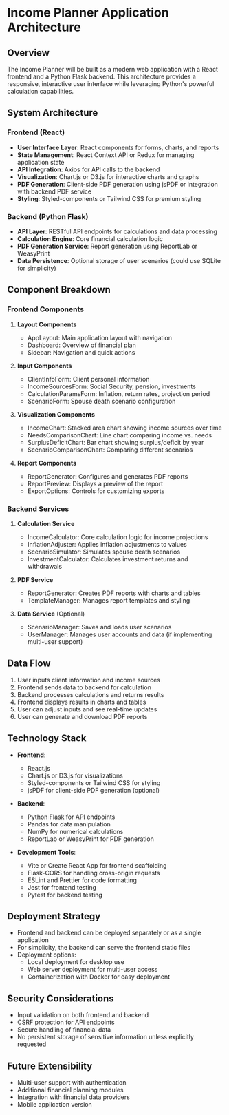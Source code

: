 # Income Planner Application Architecture

## Overview
The Income Planner will be built as a modern web application with a React frontend and a Python Flask backend. This architecture provides a responsive, interactive user interface while leveraging Python's powerful calculation capabilities.

## System Architecture

### Frontend (React)
- **User Interface Layer**: React components for forms, charts, and reports
- **State Management**: React Context API or Redux for managing application state
- **API Integration**: Axios for API calls to the backend
- **Visualization**: Chart.js or D3.js for interactive charts and graphs
- **PDF Generation**: Client-side PDF generation using jsPDF or integration with backend PDF service
- **Styling**: Styled-components or Tailwind CSS for premium styling

### Backend (Python Flask)
- **API Layer**: RESTful API endpoints for calculations and data processing
- **Calculation Engine**: Core financial calculation logic
- **PDF Generation Service**: Report generation using ReportLab or WeasyPrint
- **Data Persistence**: Optional storage of user scenarios (could use SQLite for simplicity)

## Component Breakdown

### Frontend Components
1. **Layout Components**
   - AppLayout: Main application layout with navigation
   - Dashboard: Overview of financial plan
   - Sidebar: Navigation and quick actions

2. **Input Components**
   - ClientInfoForm: Client personal information
   - IncomeSourcesForm: Social Security, pension, investments
   - CalculationParamsForm: Inflation, return rates, projection period
   - ScenarioForm: Spouse death scenario configuration

3. **Visualization Components**
   - IncomeChart: Stacked area chart showing income sources over time
   - NeedsComparisonChart: Line chart comparing income vs. needs
   - SurplusDeficitChart: Bar chart showing surplus/deficit by year
   - ScenarioComparisonChart: Comparing different scenarios

4. **Report Components**
   - ReportGenerator: Configures and generates PDF reports
   - ReportPreview: Displays a preview of the report
   - ExportOptions: Controls for customizing exports

### Backend Services
1. **Calculation Service**
   - IncomeCalculator: Core calculation logic for income projections
   - InflationAdjuster: Applies inflation adjustments to values
   - ScenarioSimulator: Simulates spouse death scenarios
   - InvestmentCalculator: Calculates investment returns and withdrawals

2. **PDF Service**
   - ReportGenerator: Creates PDF reports with charts and tables
   - TemplateManager: Manages report templates and styling

3. **Data Service** (Optional)
   - ScenarioManager: Saves and loads user scenarios
   - UserManager: Manages user accounts and data (if implementing multi-user support)

## Data Flow
1. User inputs client information and income sources
2. Frontend sends data to backend for calculation
3. Backend processes calculations and returns results
4. Frontend displays results in charts and tables
5. User can adjust inputs and see real-time updates
6. User can generate and download PDF reports

## Technology Stack
- **Frontend**:
  - React.js
  - Chart.js or D3.js for visualizations
  - Styled-components or Tailwind CSS for styling
  - jsPDF for client-side PDF generation (optional)

- **Backend**:
  - Python Flask for API endpoints
  - Pandas for data manipulation
  - NumPy for numerical calculations
  - ReportLab or WeasyPrint for PDF generation

- **Development Tools**:
  - Vite or Create React App for frontend scaffolding
  - Flask-CORS for handling cross-origin requests
  - ESLint and Prettier for code formatting
  - Jest for frontend testing
  - Pytest for backend testing

## Deployment Strategy
- Frontend and backend can be deployed separately or as a single application
- For simplicity, the backend can serve the frontend static files
- Deployment options:
  - Local deployment for desktop use
  - Web server deployment for multi-user access
  - Containerization with Docker for easy deployment

## Security Considerations
- Input validation on both frontend and backend
- CSRF protection for API endpoints
- Secure handling of financial data
- No persistent storage of sensitive information unless explicitly requested

## Future Extensibility
- Multi-user support with authentication
- Additional financial planning modules
- Integration with financial data providers
- Mobile application version

